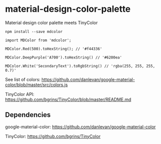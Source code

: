 # material-design-color-palette
Material design color palette meets TinyColor

```
npm install --save mdcolor
```

```
import MDColor from 'mdcolor';

MDColor.Red(500).toHexString(); // '#f44336'

MDColor.DeepPurple('A700').toHexString() // '#6200ea'

MDColor.White('SecondaryText').toRgbString() // 'rgba(255, 255, 255, 0.7)'
```

See list of colors: https://github.com/danlevan/google-material-color/blob/master/src/colors.js

TinyColor API: https://github.com/bgrins/TinyColor/blob/master/README.md

Dependencies
------------
google-material-color: https://github.com/danlevan/google-material-color

TinyColor: https://github.com/bgrins/TinyColor
